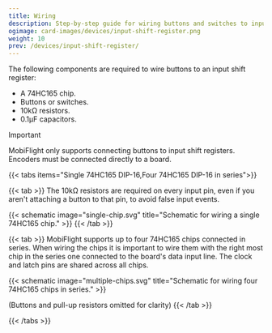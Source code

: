 ```yaml
---
title: Wiring
description: Step-by-step guide for wiring buttons and switches to input shift registers.
ogimage: card-images/devices/input-shift-register.png
weight: 10
prev: /devices/input-shift-register/
---
```


The following components are required to wire buttons to an input shift register:

- A 74HC165 chip.
- Buttons or switches.
- 10kΩ resistors.
- 0.1µF capacitors.

> [!IMPORTANT]
> MobiFlight only supports connecting buttons to input shift registers. Encoders must be connected directly to a board.

{{< tabs items="Single 74HC165 DIP-16,Four 74HC165 DIP-16 in series">}}

{{< tab >}}
The 10kΩ resistors are required on every input pin, even if you aren't attaching a button to that pin, to avoid false input events.

{{< schematic image="single-chip.svg" title="Schematic for wiring a single 74HC165 chip." >}}
{{< /tab >}}

{{< tab >}}
MobiFlight supports up to four 74HC165 chips connected in series. When wiring the chips it is important to wire them with the right most chip in the series one connected to the board's data input line. The clock and latch pins are shared across all chips.

{{< schematic image="multiple-chips.svg" title="Schematic for wiring four 74HC165 chips in series." >}}

(Buttons and pull-up resistors omitted for clarity)
{{< /tab >}}

{{< /tabs >}}
